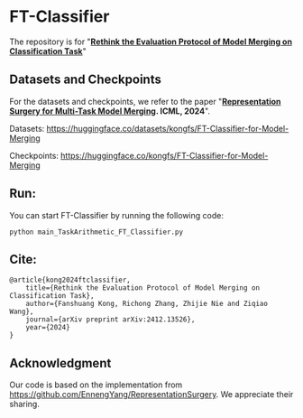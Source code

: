 # FT-Classifier

The repository is for "**[Rethink the Evaluation Protocol of Model Merging on Classification Task](https://arxiv.org/pdf/2412.13526.pdf)**"

## Datasets and Checkpoints

For the datasets and checkpoints, we refer to the paper "**[Representation Surgery for Multi-Task Model Merging](https://arxiv.org/pdf/2402.02705.pdf). ICML, 2024**".

Datasets: https://huggingface.co/datasets/kongfs/FT-Classifier-for-Model-Merging

Checkpoints: https://huggingface.co/kongfs/FT-Classifier-for-Model-Merging

## Run:

You can start FT-Classifier by running the following code:

```
python main_TaskArithmetic_FT_Classifier.py
```

## Cite:

```
@article{kong2024ftclassifier,
	title={Rethink the Evaluation Protocol of Model Merging on Classification Task},
	author={Fanshuang Kong, Richong Zhang, Zhijie Nie and Ziqiao Wang},
	journal={arXiv preprint arXiv:2412.13526},
    year={2024}
}
```

## Acknowledgment

Our code is based on the implementation from https://github.com/EnnengYang/RepresentationSurgery. We appreciate their sharing.